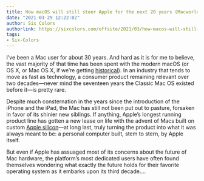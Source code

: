 ```yaml
---
title: How macOS will still steer Apple for the next 20 years (Macworld/Dan Moren)
date: "2021-03-29 12:22:02"
author: Six Colors
authorlink: https://sixcolors.com/offsite/2021/03/how-macos-will-still-steer-apple-for-the-next-20-years/
tags:
- Six-Colors
---
```

<p>I’ve been a Mac user for about 30 years. And hard as it is for me to believe, the vast majority of that time has been spent with the modern macOS (or OS X, or Mac OS X, if we’re getting <a href="https://www.macworld.com/article/340370/an-act-of-desperation-20-years-ago-formed-the-building-block-for-the-modern-mac.html">historical</a>). In an industry that tends to move as fast as technology, a consumer product remaining relevant over two decades—never mind the seventeen years the Classic Mac OS existed before it—is pretty rare.</p>
<p>Despite much consternation in the years since the introduction of the iPhone and the iPad, the Mac has still not been put out to pasture, forsaken in favor of its shinier new siblings. If anything, Apple’s longest running product line has gotten a new lease on life with the advent of Macs built on custom <a href="https://www.macworld.com/article/234860/apple-m1-macs-what-you-need-to-know-about-buying-new-apple-silicon-macs.html">Apple silicon</a>—at long last, truly turning the product into what it was always meant to be: a personal computer built, stem to stern, by Apple itself.</p>
<p>But even if Apple has assuaged most of its concerns about the future of Mac hardware, the platform’s most dedicated users have often found themselves wondering what exactly the future holds for their favorite operating system as it embarks upon its third decade.&#8230;</p>